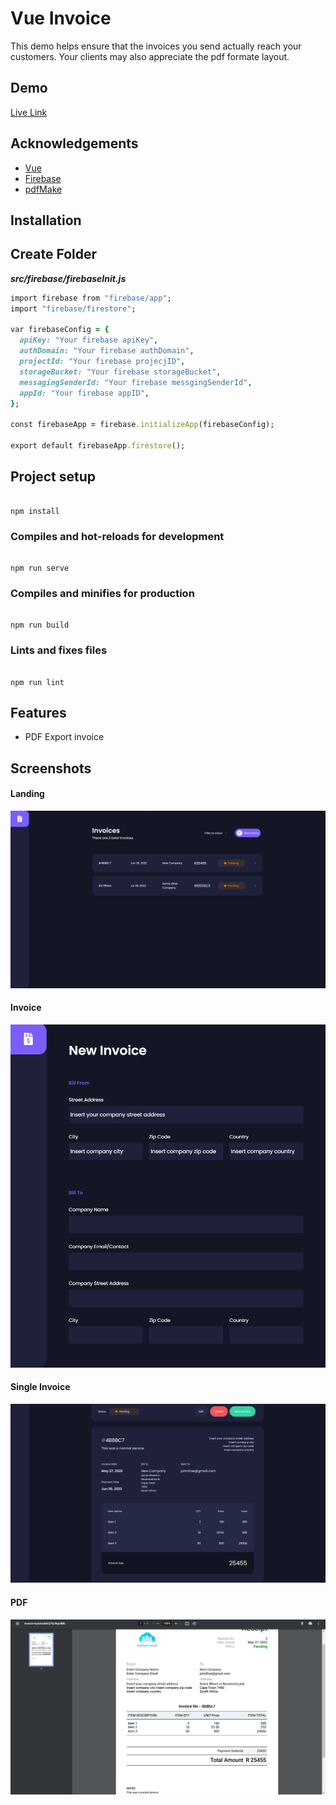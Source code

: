 # Vue Invoice

This demo helps ensure that the invoices you send actually reach your customers. Your clients may also appreciate the pdf formate layout.

## Demo

[Live Link](https://invoice-app-d9aa8.web.app)

## Acknowledgements

- [Vue](https://vuejs.org/)
- [Firebase](https://firebase.google.com/)
- [pdfMake](http://pdfmake.org/#/)

## Installation

## Create Folder

**_src/firebase/firebaseInit.js_**

```ruby
import firebase from "firebase/app";
import "firebase/firestore";

var firebaseConfig = {
  apiKey: "Your firebase apiKey",
  authDomain: "Your firebase authDomain",
  projectId: "Your firebase projecjID",
  storageBucket: "Your firebase storageBucket",
  messagingSenderId: "Your firebase messgingSenderId",
  appId: "Your firebase appID",
};

const firebaseApp = firebase.initializeApp(firebaseConfig);

export default firebaseApp.firestore();

```

## Project setup

```

npm install

```

### Compiles and hot-reloads for development

```

npm run serve

```

### Compiles and minifies for production

```

npm run build

```

### Lints and fixes files

```

npm run lint

```

## Features

- PDF Export invoice

## Screenshots

#### Landing

![Landing](./src/assets/screenshots/screen_shoot_00001.png)

#### Invoice

![Invoice](./src/assets/screenshots/screen_shoot_00002.png)

#### Single Invoice

![Single Invoice](./src/assets/screenshots/screen_shoot_00003.png)

#### PDF

![PDF](./src/assets/screenshots/screen_shoot_00004.png)

```

```
